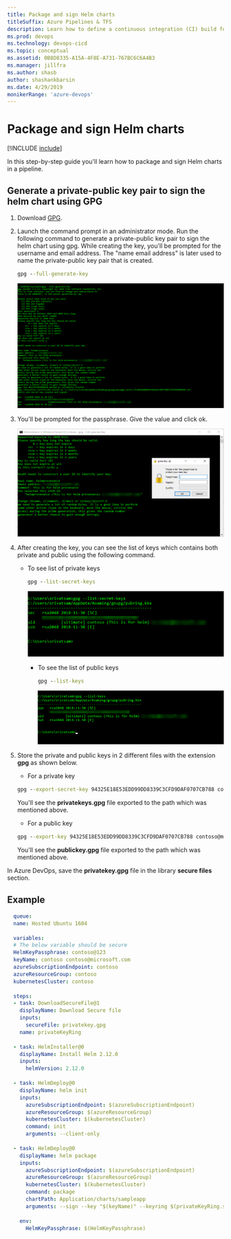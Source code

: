 ```yaml
---
title: Package and sign Helm charts
titleSuffix: Azure Pipelines & TFS
description: Learn how to define a continuous integration (CI) build for your GitHub repository using Azure Pipelines
ms.prod: devops
ms.technology: devops-cicd
ms.topic: conceptual
ms.assetid: 0B8D8335-A15A-4F8E-A731-767BC6C6A4B3
ms.manager: jillfra
ms.author: shasb
author: shashankbarsin
ms.date: 4/29/2019
monikerRange: 'azure-devops'
---
```


# Package and sign Helm charts

[!INCLUDE [include](../_shared/version-team-services.md)]

In this step-by-step guide you'll learn how to package and sign Helm charts in a pipeline.

## Generate a private-public key pair to sign the helm chart using GPG

1. Download [GPG](https://www.gnupg.org/download/index.html).

2. Launch the command prompt in an administrator mode. Run the following command to generate a private-public key pair to sign the helm chart using gpg. While creating the key, you'll be prompted for the username and email address. The "name email address" is later used to name the private-public key pair that is created.

   ```cmd
   gpg --full-generate-key
   ```
   
   ![Generate Key](_img/helm-provenance/generate-key.png)

3. You'll be prompted for the passphrase. Give the value and click ok.

   ![Passphrase](_img/helm-provenance/passphrase.png)

4. After creating the key, you can see the list of keys which contains both private and public using the following command.

   - To see list of private keys

     ```cmd
     gpg --list-secret-keys
     ```

     ![Private Keys](_img/helm-provenance/privatekeys.png)

     - To see the list of public keys

       ```cmd
       gpg --list-keys
       ```

       ![Public Keys](_img/helm-provenance/publickeys.png)

5. Store the private and public keys in 2 different files with the extension **gpg** as shown below.

   * For a private key

   ```cmd
   gpg --export-secret-key 94325E18E53EDD99DD8339C3CFD9DAF0707CB788 contoso@microsoft.com > C:/somepath/privatekeys.gpg
   ```

   You'll see the **privatekeys.gpg** file exported to the path which was mentioned above.

   * For a public key

   ```cmd
   gpg --export-key 94325E18E53EDD99DD8339C3CFD9DAF0707CB788 contoso@microsoft.com > C:/somepath/publickey.gpg
   ```

   You'll see the **publickey.gpg** file exported to the path which was mentioned above.

In Azure DevOps, save the **privatekey.gpg** file in the library **secure files** section.

## Example

```YAML
  queue:
  name: Hosted Ubuntu 1604

  variables:
  # The below variable should be secure
  HelmKeyPassphrase: contoso@123
  keyName: contoso contoso@microsoft.com
  azureSubscriptionEndpoint: contoso
  azureResourceGroup: contoso
  kubernetesCluster: contoso

  steps:
  - task: DownloadSecureFile@1
    displayName: Download Secure file
    inputs:
      secureFile: privatekey.gpg
    name: privateKeyRing

  - task: HelmInstaller@0
    displayName: Install Helm 2.12.0
    inputs:
      helmVersion: 2.12.0

  - task: HelmDeploy@0
    displayName: helm init
    inputs:
      azureSubscriptionEndpoint: $(azureSubscriptionEndpoint)
      azureResourceGroup: $(azureResourceGroup)
      kubernetesCluster: $(kubernetesCluster)
      command: init
      arguments: --client-only

  - task: HelmDeploy@0
    displayName: helm package
    inputs:
      azureSubscriptionEndpoint: $(azureSubscriptionEndpoint)
      azureResourceGroup: $(azureResourceGroup)
      kubernetesCluster: $(kubernetesCluster)
      command: package
      chartPath: Application/charts/sampleapp
      arguments: --sign --key "$(keyName)" --keyring $(privateKeyRing.secureFilePath)

    env:
      HelmKeyPassphrase: $(HelmKeyPassphrase)
```